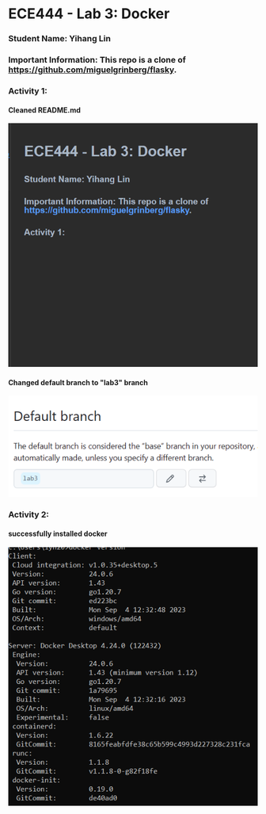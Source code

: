 # ECE444 - Lab 3: Docker

### Student Name: Yihang Lin
### Important Information: This repo is a clone of https://github.com/miguelgrinberg/flasky. 

### Activity 1: 
#### Cleaned README.md
![img.png](Screenshots/img11.png)

#### Changed default branch to "lab3" branch
![img.png](Screenshots/img12.png)


### Activity 2: 
#### successfully installed docker
![img.png](Screenshots/img13.png)